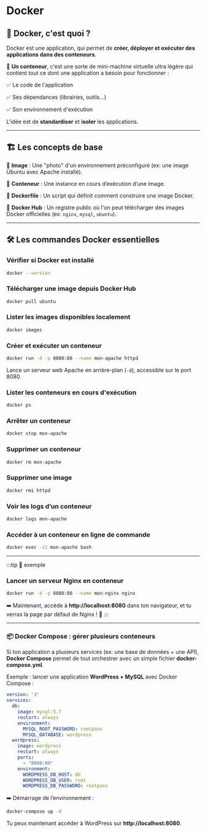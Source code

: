 # Docker

## 🐳 Docker, c'est quoi ?

Docker est une application, qui permet de **créer, déployer et exécuter des applications dans des conteneurs**.

🔹 **Un conteneur**, c'est une sorte de mini-machine virtuelle ultra légère qui contient tout ce dont une application a besoin pour fonctionner :

✅ Le code de l'application

✅ Ses dépendances (librairies, outils…)

✅ Son environnement d'exécution

L'idée est de **standardiser** et **isoler** les applications.

---

## 🏗 Les concepts de base

🔹 **Image** : Une "photo" d'un environnement préconfiguré (ex: une image Ubuntu avec Apache installé).

🔹 **Conteneur** : Une instance en cours d’exécution d’une image.

🔹 **Dockerfile** : Un script qui définit comment construire une image Docker.

🔹 **Docker Hub** : Un registre public où l'on peut télécharger des images Docker officielles (ex: `nginx`, `mysql`, `ubuntu`).

---

## 🛠 Les commandes Docker essentielles

### Vérifier si Docker est installé

```bash
docker --version
```

### Télécharger une image depuis Docker Hub

```bash
docker pull ubuntu
```

### Lister les images disponibles localement

```bash
docker images
```

### Créer et exécuter un conteneur

```bash
docker run -d -p 8080:80 --name mon-apache httpd
```

Lance un serveur web Apache en arrière-plan (`-d`), accessible sur le port 8080.

### Lister les conteneurs en cours d'exécution

```bash
docker ps
```

### Arrêter un conteneur

```bash
docker stop mon-apache
```

### Supprimer un conteneur

```bash
docker rm mon-apache
```

### Supprimer une image

```bash
docker rmi httpd
```

### Voir les logs d’un conteneur

```bash
docker logs mon-apache
```

### Accéder à un conteneur en ligne de commande

```bash
docker exec -it mon-apache bash
```

---

:::tip 📌 exemple
### Lancer un serveur Nginx en conteneur

```bash
docker run -d -p 8080:80 --name mon-nginx nginx
```

➡️ Maintenant, accède à **http://localhost:8080** dans ton navigateur, et tu verras la page par défaut de Nginx ! 🎉
:::

---

### 📦 Docker Compose : gérer plusieurs conteneurs

Si ton application a plusieurs services (ex: une base de données + une API), **Docker Compose** permet de tout orchestrer avec un simple fichier **docker-compose.yml**.

Exemple : lancer une application **WordPress + MySQL** avec Docker Compose :

```yaml
version: '3'
services:
  db:
    image: mysql:5.7
    restart: always
    environment:
      MYSQL_ROOT_PASSWORD: rootpass
      MYSQL_DATABASE: wordpress
  wordpress:
    image: wordpress
    restart: always
    ports:
      - "8080:80"
    environment:
      WORDPRESS_DB_HOST: db
      WORDPRESS_DB_USER: root
      WORDPRESS_DB_PASSWORD: rootpass
```

➡️ Démarrage de l’environnement :

```bash
docker-compose up -d
```

Tu peux maintenant accéder à WordPress sur **http://localhost:8080**.
